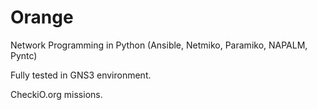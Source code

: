 # Orange
Network Programming in Python (Ansible, Netmiko, Paramiko, NAPALM, Pyntc)

Fully tested in GNS3 environment.

CheckiO.org missions.
